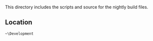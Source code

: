 This directory includes the scripts and source for the nightly build files.

Location
--------

`~\Development`
